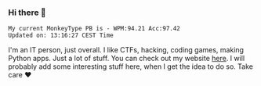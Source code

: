 ### Hi there 👋
<!-- PB START -->
```
My current MonkeyType PB is - WPM:94.21 Acc:97.42
Updated on: 13:16:27 CEST Time
```
<!-- PB END -->
I'm an IT person, just overall. I like CTFs, hacking, coding games, making Python apps. Just a lot of stuff.
You can check out my website [here](https://skill3472.github.io/).
I will probably add some interesting stuff here, when I get the idea to do so. Take care ❤️
